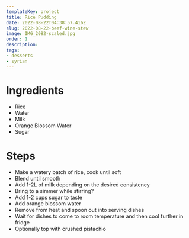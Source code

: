 ```yaml
---
templateKey: project
title: Rice Pudding
date: 2022-08-22T04:38:57.416Z
slug: 2022-08-22-beef-wine-stew
image: IMG_2082-scaled.jpg
order: 1
description:
tags:
- desserts
- syrian
---
```


# Ingredients

- Rice
- Water
- Milk
- Orange Blossom Water
- Sugar

# Steps

- Make a watery batch of rice, cook until soft
- Blend until smooth
- Add 1-2L of milk depending on the desired consistency
- Bring to a simmer while stirring?
- Add 1-2 cups sugar to taste
- Add orange blossom water
- Remove from heat and spoon out into serving dishes
- Wait for dishes to come to room temperature and then cool further in fridge
- Optionally top with crushed pistachio

